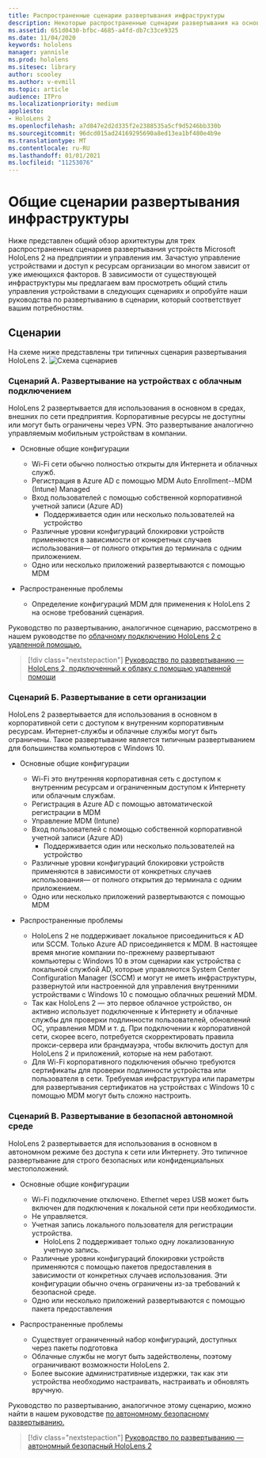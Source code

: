 ```yaml
---
title: Распространенные сценарии развертывания инфраструктуры
description: Некоторые распространенные сценарии развертывания на основе различных общих инфраструктур
ms.assetid: 651d0430-bfbc-4685-a4fd-db7c33ce9325
ms.date: 11/04/2020
keywords: hololens
manager: yannisle
ms.prod: hololens
ms.sitesec: library
author: scooley
ms.author: v-evmill
ms.topic: article
audience: ITPro
ms.localizationpriority: medium
appliesto:
- HoloLens 2
ms.openlocfilehash: a7d847e2d2d335f2e2388535a5cf9d5246bb330b
ms.sourcegitcommit: 96dcd015ad24169295690a8ed13ea1bf480e4b9e
ms.translationtype: MT
ms.contentlocale: ru-RU
ms.lasthandoff: 01/01/2021
ms.locfileid: "11253076"
---
```

# Общие сценарии развертывания инфраструктуры

Ниже представлен общий обзор архитектуры для трех распространенных сценариев развертывания устройств Microsoft HoloLens 2 на предприятии и управления им. Зачастую управление устройствами и доступ к ресурсам организации во многом зависит от уже имеющихся факторов. В зависимости от существующей инфраструктуры мы предлагаем вам просмотреть общий стиль управления устройствами в следующих сценариях и опробуйте наши руководства по развертыванию в сценарии, который соответствует вашим потребностям.

## Сценарии

На схеме ниже представлены три типичных сценария развертывания HoloLens 2.
![Схема сценариев](images/scenarios.jpg)

### Сценарий А. Развертывание на устройствах с облачным подключением

HoloLens 2 развертывается для использования в основном в средах, внешних по сети предприятия. Корпоративные ресурсы не доступны или могут быть ограничены через VPN. Это развертывание аналогично управляемым мобильным устройствам в компании.
 * Основные общие конфигурации
   * Wi-Fi сети обычно полностью открыты для Интернета и облачных служб.
   * Регистрация в Azure AD с помощью MDM Auto Enrollment--MDM (Intune) Managed
   * Вход пользователей с помощью собственной корпоративной учетной записи (Azure AD)
     * Поддерживается один или несколько пользователей на устройство
   * Различные уровни конфигураций блокировки устройств применяются в зависимости от конкретных случаев использования— от полного открытия до терминала с одним приложением.
   * Одно или несколько приложений развертываются с помощью MDM

* Распространенные проблемы
   * Определение конфигураций MDM для применения к HoloLens 2 на основе требований сценария.

Руководство по развертыванию, аналогичное сценарию, рассмотрено в нашем руководстве по [облачному подключению HoloLens 2 с удаленной помощью.](hololens2-cloud-connected-overview.md)

> [!div class="nextstepaction"]
> [Руководство по развертыванию — HoloLens 2, подключенный к облаку с помощью удаленной помощи](hololens2-cloud-connected-overview.md)

### Сценарий Б. Развертывание в сети организации

HoloLens 2 развертывается для использования в основном в корпоративной сети с доступом к внутренним корпоративным ресурсам. Интернет-службы и облачные службы могут быть ограничены. Такое развертывание является типичным развертыванием для большинства компьютеров с Windows 10.

 * Основные общие конфигурации
   * Wi-Fi это внутренняя корпоративная сеть с доступом к внутренним ресурсам и ограниченным доступом к Интернету или облачным службам.
   * Регистрация в Azure AD с помощью автоматической регистрации в MDM
   * Управление MDM (Intune)
   * Вход пользователей с помощью собственной корпоративной учетной записи (Azure AD)
     * Поддерживается один или несколько пользователей на устройство
   * Различные уровни конфигураций блокировки устройств применяются в зависимости от конкретных случаев использования— от полного открытия до терминала с одним приложением.
   * Одно или несколько приложений развертываются с помощью MDM

 * Распространенные проблемы
   * HoloLens 2 не поддерживает локальное присоединиться к AD или SCCM. Только Azure AD присоединяется к MDM. В настоящее время многие компании по-прежнему развертывают компьютеры с Windows 10 в этом сценарии как устройства с локальной службой AD, которые управляются System Center Configuration Manager (SCCM) и могут не иметь инфраструктуры, развернутой или настроенной для управления внутренними устройствами с Windows 10 с помощью облачных решений MDM.
   * Так как HoloLens 2 — это первое облачное устройство, он активно использует подключенные к Интернету и облачные службы для проверки подлинности пользователей, обновлений ОС, управления MDM и т. д. При подключении к корпоративной сети, скорее всего, потребуется скорректировать правила прокси-сервера или брандмауэра, чтобы включить доступ для HoloLens 2 и приложений, которые на нем работают.
   * Для Wi-Fi корпоративного подключения обычно требуются сертификаты для проверки подлинности устройства или пользователя в сети. Требуемая инфраструктура или параметры для развертывания сертификатов на устройствах с Windows 10 с помощью MDM могут быть сложно настроить.

### Сценарий В. Развертывание в безопасной автономной среде

HoloLens 2 развертывается для использования в основном в автономном режиме без доступа к сети или Интернету. Это типичное развертывание для строго безопасных или конфиденциальных местоположений.
 * Основные общие конфигурации
   * Wi-Fi подключение отключено. Ethernet через USB может быть включен для подключения к локальной сети при необходимости.
   * Не управляется.
   * Учетная запись локального пользователя для регистрации устройства.
     * HoloLens 2 поддерживает только одну локализованную учетную запись.
   * Различные уровни конфигураций блокировки устройств применяются с помощью пакетов предоставления в зависимости от конкретных случаев использования. Эти конфигурации обычно очень ограничены из-за требований к безопасной среде.
   * Одно или несколько приложений развертываются с помощью пакета предоставления

 * Распространенные проблемы
   * Существует ограниченный набор конфигураций, доступных через пакеты подготовка
   * Облачные службы не могут быть задействолены, поэтому ограничивают возможности HoloLens 2.
   * Более высокие административные издержки, так как эти устройства необходимо настраивать, настраивать и обновлять вручную.

Руководство по развертыванию, аналогичное этому сценарию, можно найти в нашем руководстве [по автономному безопасному развертыванию.](hololens-common-scenarios-offline-secure.md)

> [!div class="nextstepaction"]
> [Руководство по развертыванию — автономный безопасный HoloLens 2](hololens-common-scenarios-offline-secure.md)
